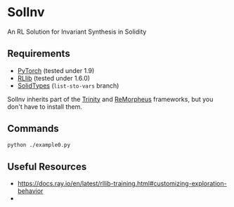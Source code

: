 # SolInv
An RL Solution for Invariant Synthesis in Solidity

## Requirements

- [PyTorch](https://pytorch.org/) (tested under 1.9)
- [RLlib](https://docs.ray.io/en/latest/rllib.html) (tested under 1.6.0)
- [SolidTypes](https://github.com/Technius/SolidTypes.git) (`list-sto-vars` branch)

SolInv inherits part of the [Trinity](https://github.com/fredfeng/Trinity) and [ReMorpheus](https://github.com/chyanju/ReMorpheus) frameworks, but you don't have to install them.

## Commands

```bash
python ./example0.py
```

## Useful Resources

- https://docs.ray.io/en/latest/rllib-training.html#customizing-exploration-behavior
- 

